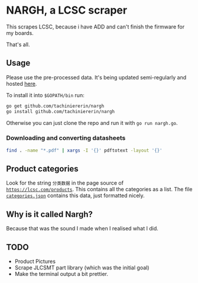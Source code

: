 # NARGH, a LCSC scraper

This scrapes LCSC, because i have ADD and can't finish the firmware for my boards.

That's all.

## Usage

Please use the pre-processed data. It's being updated semi-regularly and hosted [here](https://github.com/tachiniererin/nargh/releases).

To install it into `$GOPATH/bin` run:
```sh
go get github.com/tachiniererin/nargh
go install github.com/tachiniererin/nargh
```

Otherwise you can just clone the repo and run it with `go run nargh.go`.

### Downloading and converting datasheets
```sh
find . -name "*.pdf" | xargs -I '{}' pdftotext -layout '{}'
```


## Product categories

Look for the string `分类数据` in the page source of [`https://lcsc.com/products`](https://lcsc.com/products).
This contains all the categories as a list. The file [`categories.json`](categories.json) contains
this data, just formatted nicely.

## Why is it called Nargh?

Because that was the sound I made when I realised what I did.

## TODO

- Product Pictures
- Scrape JLCSMT part library (which was the initial goal)
- Make the terminal output a bit prettier.
